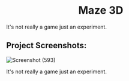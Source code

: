 <h1 align="center" id="title">Maze 3D</h1>

<p id="description">It's not really a game just an experiment.</p>

<h2>Project Screenshots:</h2>

![Screenshot (593)](https://github.com/VinzS27/Maze-Game-3D/assets/94700172/f0865770-0268-460e-b256-f937f24cc95d)
<p id="description">It's not really a game just an experiment.</p>

